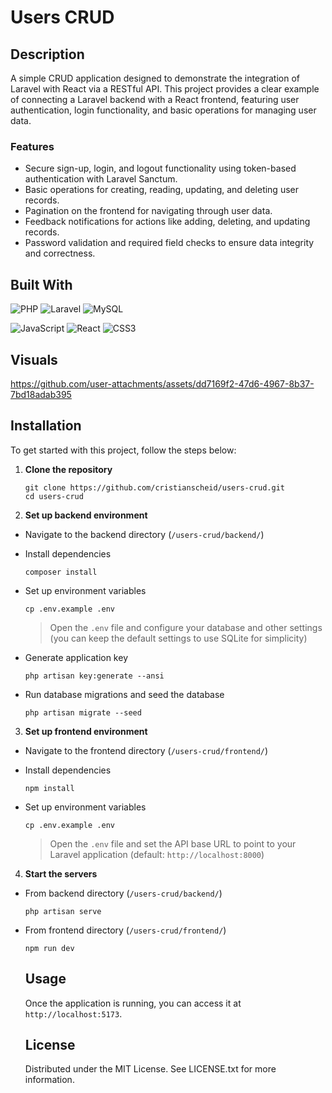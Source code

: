 # Users CRUD

## Description

A simple CRUD application designed to demonstrate the integration of Laravel with React via a RESTful API. This project provides a clear example of connecting a Laravel backend with a React frontend, featuring user authentication, login functionality, and basic operations for managing user data.

### Features

- Secure sign-up, login, and logout functionality using token-based authentication with Laravel Sanctum.
- Basic operations for creating, reading, updating, and deleting user records.
- Pagination on the frontend for navigating through user data.
- Feedback notifications for actions like adding, deleting, and updating records.
- Password validation and required field checks to ensure data integrity and correctness.

## Built With

![PHP](https://img.shields.io/badge/PHP-8.3-gray?logo=php&style=for-the-badge)
![Laravel](https://img.shields.io/badge/Laravel-11.20-gray?logo=laravel&style=for-the-badge)
![MySQL](https://img.shields.io/badge/MySQL-8.0-gray?logo=mysql&style=for-the-badge)

![JavaScript](https://img.shields.io/badge/JavaScript-ES6-gray?logo=javascript&style=for-the-badge)
![React](https://img.shields.io/badge/React-18.3-gray?logo=react&style=for-the-badge)
![CSS3](https://img.shields.io/badge/CSS3-gray?logo=css3&style=for-the-badge)

## Visuals

https://github.com/user-attachments/assets/dd7169f2-47d6-4967-8b37-7bd18adab395

## Installation

To get started with this project, follow the steps below:

1.  **Clone the repository**

    ```
    git clone https://github.com/cristianscheid/users-crud.git
    cd users-crud
    ```

2.  **Set up backend environment**

- Navigate to the backend directory (`/users-crud/backend/`)
- Install dependencies

  ```
  composer install
  ```

- Set up environment variables

  ```
  cp .env.example .env
  ```

  > Open the `.env` file and configure your database and other settings (you can keep the default settings to use SQLite for simplicity)

- Generate application key

  ```
  php artisan key:generate --ansi
  ```

- Run database migrations and seed the database

  ```
  php artisan migrate --seed
  ```

3.  **Set up frontend environment**

- Navigate to the frontend directory (`/users-crud/frontend/`)
- Install dependencies

  ```
  npm install
  ```

- Set up environment variables

  ```
  cp .env.example .env
  ```

  > Open the `.env` file and set the API base URL to point to your Laravel application (default: `http://localhost:8000`)

4.  **Start the servers**

- From backend directory (`/users-crud/backend/`)

  ```
  php artisan serve
  ```

- From frontend directory (`/users-crud/frontend/`)

  ```
  npm run dev
  ```

  ## Usage

  Once the application is running, you can access it at `http://localhost:5173`.

  ## License

  Distributed under the MIT License. See LICENSE.txt for more information.
